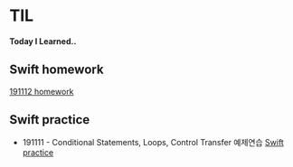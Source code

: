 # TIL
#### Today I Learned..

## Swift homework
[191112 homework](https://github.com/demianjun/TIL/tree/master/Swift%20work/191111/codingHomework.md)


## Swift practice

- 191111 - Conditional Statements, Loops, Control Transfer 예제연습 [Swift practice](https://github.com/demianjun/TIL/blob/master/Swift%20practice/191112.md)
